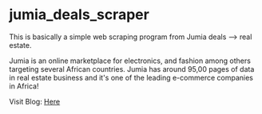 # jumia_deals_scraper
This is basically a simple web scraping program from Jumia deals --> real estate.

Jumia is an online marketplace for electronics, and fashion among others targeting several African countries.
Jumia has around 95,00 pages of data in real estate business and it's one of the leading e-commerce companies in Africa!

Visit Blog: [Here](https://blog.octachart.com/i-scraped-jumia-in-just-20-lines-of-python)
